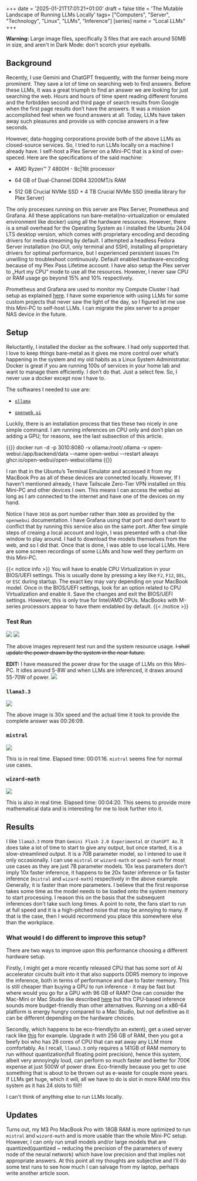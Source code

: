 +++
date = '2025-01-21T17:01:21+01:00'
draft = false
title = 'The Mutable Landscape of Running LLMs Locally'
tags= ["Computers", "Server", "Technology", "Linux", "LLMs", "Inference"]
[series] 
name = "Local LLMs"
+++

**Warning:** Large image files, specifically 3 files that are each around 50MB in size, and aren't in Dark Mode: don't scorch your eyeballs.

## Background

Recently, I use Gemini and ChatGPT frequently, with the former being more prominent. They save a lot of time on searching web to find answers. Before these LLMs, It was a great triumph to find an answer we are looking for just searching the web. Hours and hours of time spent reading different forums and the forbidden second and third page of search results from Google when the first page results don’t have the answers. It was a mission accomplished feel when we found answers at all. Today, LLMs have taken away such pleasures and provide us with concise answers in a few seconds.

However, data-hogging corporations provide both of the above LLMs as closed-source services. So, I tried to run LLMs locally on a machine I already have. I self-host a Plex Server on a Mini-PC that is a kind of over-speced. Here are the specifications of the said machine:

- AMD Ryzen™ 7 4800H - 8c|16t processor

- 64 GB of Dual-Channel DDR4 3200MT/s RAM

- 512 GB Crucial NVMe SSD + 4 TB Crucial NVMe SSD (media library for Plex Server)

The only processes running on this server are Plex Server, Prometheus and Grafana. All these applications run bare-metal(no-virtualization or emulated environment like docker) using all the hardware resources. However, there is a small overhead for the Operating System as I installed the Ubuntu 24.04 LTS desktop version, which comes with proprietary encoding and decoding drivers for media streaming by default. I attempted a headless Fedora Server installation (no GUI, only terminal and SSH), installing all proprietary drivers for optimal performance, but I experienced persistent issues I’m unwilling to troubleshoot continuously. Default enabled hardware-encoding because of my Plex Pass Lifetime account. I have also setup the Plex server to „Hurt my CPU“ mode to use all the resources. However, I never saw CPU or RAM usage go beyond 15% and 10% respectively.

Prometheus and Grafana are used to monitor my Compute Cluster I had setup as explained [here](https://ashwinbalaji.xyz/series/hpc-compute-cluster-at-home/). I have some experience with using LLMs for some custom projects that never saw the light of the day, so I figured let me use this Mini-PC to self-host LLMs. I can migrate the plex server to a proper NAS device in the future.

## Setup

Reluctantly, I installed the docker as the software. I had only supported that. I love to keep things bare-metal as it gives me more control over what’s happening in the system and my old habits as a Linux System Administrator. Docker is great if you are running 100s of services in your home lab and want to manage them efficiently. I don’t do that. Just a select few. So, I never use a docker except now I have to.

The softwares I needed to use are:

- [`ollama`](https://ollama.com/)

- [`openweb ui`](https://github.com/open-webui/open-webui)

Luckily, there is an installation process that ties these two nicely in one simple command. I am running inferences on CPU only and don’t plan on adding a GPU; for reasons, see the last subsection of this article. 

{{<highlight text>}}
docker run -d -p 3010:8080 -v ollama:/root/.ollama -v open-webui:/app/backend/data --name open-webui --restart always ghcr.io/open-webui/open-webui:ollama
{{</highlight>}}

I ran that in the Ubuntu’s Terminal Emulator and accessed it from my MacBook Pro as all of these devices are connected locally. However, If I haven't mentioned already, I have Tailscale Zero-Tier VPN installed on this Mini-PC and other devices I own. This means I can access the webui as long as I am connected to the internet and have one of the devices on my hand.


Notice I have ``3010`` as port number rather than ``3000`` as provided by the ``openwebui`` documentation. I have Grafana using that port and don’t want to conflict that by running this service also on the same port. After few simple steps of creaing a local account and login, I was presented with a chat-like window to play around. I had to download the models themselves from the web, and so I did that. Once that is done, I was able to use local LLMs. Here are some screen recordings of some LLMs and how well they perform on this Mini-PC.

{{< notice info >}}
You will have to enable CPU Virtualization in your BIOS/UEFI settings. This is usually done by pressing a key like `F2`, `F12`, `DEL`, or `ESC` during startup. The exact key may vary depending on your MacBook model. Once in the BIOS/UEFI settings, look for an option related to CPU Virtualization and enable it. Save the changes and exit the BIOS/UEFI settings. However, this is only true for Intel/AMD CPUs. MacBooks with M-series processors appear to have them endabled by default.
{{< /notice >}}

### Test Run

![](https://github.com/abalajiksh/gifabxyz/raw/main/20250120_182258.JPG)
![](https://github.com/abalajiksh/gifabxyz/raw/main/20250120_182251.JPG)

The above images represent test run and the system resource usage. ~~I shall update the power drawn by the system in the near future.~~

**EDIT:** I have measured the power draw for the usage of LLMs on this Mini-PC. It idles around 5-8W and when LLMs are inferenced, it draws around 55-70W of power.
![](https://github.com/abalajiksh/gifabxyz/raw/main/Screenshot_20250123-115835.png)

### `llama3.3`

![](https://github.com/abalajiksh/gifabxyz/raw/main/llama33.gif)

The above image is 30x speed and the actual time it took to provide the complete answer was 00:26:09.

### `mistral`

![](https://github.com/abalajiksh/gifabxyz/raw/main/Screen-Recording-2025-01-21-at-16.29.56.gif)

This is in real time. Elapsed time: 00:01:16. `mistral` seems fine for normal use cases.

### `wizard-math`

![](https://github.com/abalajiksh/gifabxyz/raw/main/Screen-Recording-2025-01-21-at-16.31.33.gif)

This is also in real time. Elapsed time: 00:04:20. This seems to provide more mathematical data and is interesting for me to look further into it.

## Results

I like `llama3.3` more than `Gemini Flash 2.0 Experimental` or `ChatGPT 4o`. It does take a lot of time to start to give any output, but once started, it is a slow-streamlined output. It is a 70B parameter model, so I intened to use it only occasionally. I can use `mistral` or `wizard-math` or `qwen2-math` for most use cases as they are just 7B parameter models. 10x less parameters don't imply 10x faster inference, it happens to be 20x faster inference or 5x faster inference (`mistral` and `wizard-math`) respectively in the above example. Generally, it is faster than more parameters. I believe that the first response takes some time as the model needs to be loaded onto the system memory to start processing. I reason this on the basis that the subsequent inferences don't take such long times. A point to note, the fans start to run at full speed and it is a high-pitched noise that may be annoying to many. If that is the case, then I would recommend you place this somewhere else than the workplace.

### What would I do different to improve this setup?

There are two ways to improve upon this performance choosing a different hardware setup. 

Firstly, I might get a more recently released CPU that has some sort of AI accelerator circuits built into it that also supports DDR5 memory to improve the inference, both in terms of performance and due to faster memory. This is still cheaper than buying a GPU to run inference - it may be fast but where would you go for a GPU with 96 GB of RAM? One can consider the Mac-Mini or Mac Studio like described [here](https://ashwinbalaji.xyz/posts/why-mac-studio-is-the-cheapest-hardware/) but this CPU-based inference sounds more budget-friendly than other alternatives. Running on a x86-64 platform is energy hungry compared to a Mac Studio, but not definitive as it can be different depending on the hardware choices.

Secondly, which happens to be eco-friendly(to an extent), get a used server rack like [this](https://www.servershop24.de/en/hpe-dl360-gen9-v4-rack-server/a-129077/) for example. Upgrade it with 256 GB of RAM, then you got a beefy boi who has 28 cores of CPU that can eat away any LLM more comfortably. As I recall, `llama3.3` only requires a 141GB of RAM memory to run without quantization(full floating point precision), hence this system, albeit very annoyingly loud, can perform so much faster and better for 700€ expense at just 500W of power draw. Eco-friendly because you get to use something that is about to be thrown out as e-waste for couple more years. If LLMs get huge, which it will, all we have to do is slot in more RAM into this system as it has 24 slots to fill!!

I can't think of anything else to run LLMs locally.

## Updates

Turns out, my M3 Pro MacBook Pro with 18GB RAM is more optimized to run `mistral` and `wizard-math` and is more usable than the whole Mini-PC setup. However, I can only run small models and/or large models that are quantized(quantized ~ reducing the precision of the parameters of every node of the neural network) which have low precision and that implies not appropriate answers. At this point all my thoughts are subjective and I’ll do some test runs to see how much I can salvage from my laptop, perhaps write another article soon.

